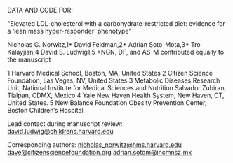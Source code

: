 DATA AND CODE FOR:

"Elevated LDL-cholesterol with a carbohydrate-restricted diet: 
evidence for a ‘lean mass hyper-responder’ phenotype"

Nicholas G. Norwitz,1* David Feldman,2* Adrian Soto-Mota,3* Tro Kalayjian,4 David S. Ludwig1,5
*NGN, DF, and AS-M contributed equally to the manuscript 

1	Harvard Medical School, Boston, MA, United States 
2	Citizen Science Foundation, Las Vegas, NV, United States
3	Metabolic Diseases Research Unit, National Institute for Medical Sciences and Nutrition Salvador Zubiran, Tlalpan, CDMX, Mexico
4	Yale New Haven Health System, New Haven, CT, United States.
5	New Balance Foundation Obesity Prevention Center, Boston Children’s Hospital

Lead contact during manuscript review:
david.ludwig@childrens.harvard.edu  

Corresponding authors: 
nicholas_norwitz@hms.harvard.edu  
dave@citizensciencefoundation.org 
adrian.sotom@incmnsz.mx 

